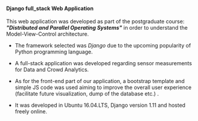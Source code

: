 #### Django full_stack Web Application

This web application was developed as part of the postgraduate course: ***"Distributed and Parallel Operating Systems"*** in order to understand the Model-View-Control architecture. 
* The framework selected was *Django* due to the upcoming popularity of Python programming language. 
* A full-stack application was developed regarding sensor measurements for Data and Crowd Analytics.
* As for the front-end part of our application, a bootstrap template and simple JS code was used aiming to improve the overall user experience (facilitate future visualization, dump of the database etc.) .

* It was developed in Ubuntu 16.04.LTS, Django version 1.11 and hosted freely online.
